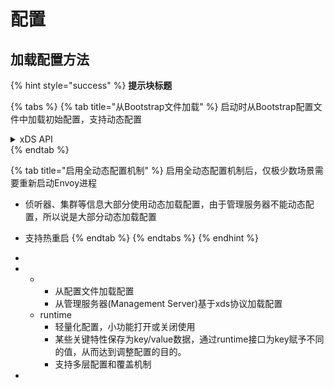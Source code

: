 # 配置

## 加载配置方法

{% hint style="success" %}
**提示块标题**

{% tabs %}
{% tab title="从Bootstrap文件加载" %}
启动时从Bootstrap配置文件中加载初始配置，支持动态配置

<details>

<summary>xDS API</summary>



</details>
{% endtab %}

{% tab title="启用全动态配置机制" %}
启用全动态配置机制后，仅极少数场景需要重新启动Envoy进程

* 侦听器、集群等信息大部分使用动态加载配置，由于管理服务器不能动态配置，所以说是大部分动态加载配置
* 支持热重启
{% endtab %}
{% endtabs %}
{% endhint %}

*
*
  *
    * 从配置文件加载配置
    * 从管理服务器(Management Server)基于xds协议加载配置
  * runtime
    * 轻量化配置，小功能打开或关闭使用
    * 某些关键特性保存为key/value数据，通过runtime接口为key赋予不同的值，从而达到调整配置的目的。
    * 支持多层配置和覆盖机制
*
